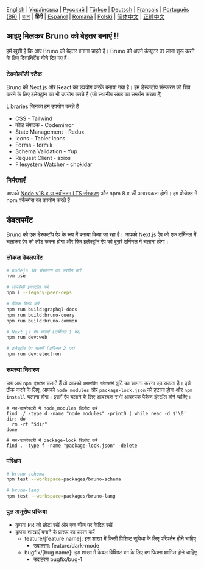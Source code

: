 [English](/contributing.md) | [Українська](docs/contributing/contributing_ua.md) | [Русский](docs/contributing/contributing_ru.md) | [Türkçe](docs/contributing/contributing_tr.md) | [Deutsch](docs/contributing/contributing_de.md) | [Français](docs/contributing/contributing_fr.md) | [Português (BR)](docs/contributing/contributing_pt_br.md) | [বাংলা](docs/contributing/contributing_bn.md) | **हिंदी** | [Español](docs/contributing/contributing_es.md) | [Română](docs/contributing/contributing_ro.md) | [Polski](docs/contributing/contributing_pl.md)
| [简体中文](docs/contributing/contributing_cn.md) | [正體中文](docs/contributing/contributing_zhtw.md)

## आइए मिलकर Bruno को बेहतर बनाएं !!

हमें खुशी है कि आप Bruno को बेहतर बनाना चाहते हैं। Bruno को अपने कंप्यूटर पर लाना शुरू करने के लिए दिशानिर्देश नीचे दिए गए हैं।

### टेक्नोलॉजी स्टैक

Bruno को Next.js और React का उपयोग करके बनाया गया है। हम डेस्कटॉप संस्करण को शिप करने के लिए इलेक्ट्रॉन का भी उपयोग करते हैं (जो स्थानीय संग्रह का समर्थन करता है)

Libraries जिनका हम उपयोग करते हैं

- CSS - Tailwind
- कोड संपादक - Codemirror
- State Management - Redux
- Icons - Tabler Icons
- Forms - formik
- Schema Validation - Yup
- Request Client - axios
- Filesystem Watcher - chokidar

### निर्भरताएँ

आपको [Node v18.x या नवीनतम LTS संस्करण](https://nodejs.org/en/) और npm 8.x की आवश्यकता होगी। हम प्रोजेक्ट में npm वर्कस्पेस का उपयोग करते हैं

## डेवलपमेंट

Bruno को एक डेस्कटॉप ऐप के रूप में बनाया किया जा रहा है। आपको Next.js ऐप को एक टर्मिनल में चलाकर ऐप को लोड करना होगा और फिर इलेक्ट्रॉन ऐप को दूसरे टर्मिनल में चलाना होगा।

### लोकल डेवलपमेंट

```bash
# nodejs 18 संस्करण का उपयोग करें
nvm use

# डिपेंडेंसी इनस्टॉल करे
npm i --legacy-peer-deps

# पैकेज बिल्ड करें
npm run build:graphql-docs
npm run build:bruno-query
npm run build:bruno-common

# Next.js ऐप चलाएँ (टर्मिनल 1 पर)
npm run dev:web

# इलेक्ट्रॉन ऐप चलाएँ (टर्मिनल 2 पर)
npm run dev:electron
```

### समस्या निवारण

जब आप `npm इंस्टॉल` चलाते हैं तो आपको `असमर्थित प्लेटफ़ॉर्म` त्रुटि का सामना करना पड़ सकता है। इसे ठीक करने के लिए, आपको `node_modules` और `package-lock.json` को हटाना होगा और `npm install` चलाना होगा। इसमें ऐप चलाने के लिए आवश्यक सभी आवश्यक पैकेज इंस्टॉल होने चाहिए।

```shell
# सब-डायरेक्टरी में node_modules डिलीट करे
find ./ -type d -name "node_modules" -print0 | while read -d $'\0' dir; do
  rm -rf "$dir"
done

# सब-डायरेक्टरी में package-lock डिलीट करे
find . -type f -name "package-lock.json" -delete
```

### परिक्षण

```bash
# bruno-schema
npm test --workspace=packages/bruno-schema

# bruno-lang
npm test --workspace=packages/bruno-lang
```

### पुल अनुरोध प्रक्रिया

- कृपया PR को छोटा रखें और एक चीज़ पर केंद्रित रखें
- कृपया शाखाएँ बनाने के प्रारूप का पालन करें
  - feature/[feature name]: इस शाखा में किसी विशिष्ट सुविधा के लिए परिवर्तन होने चाहिए
    - उदाहरण: feature/dark-mode
  - bugfix/[bug name]: इस शाखा में केवल विशिष्ट बग के लिए बग फिक्स शामिल होने चाहिए
    - उदाहरण bugfix/bug-1
